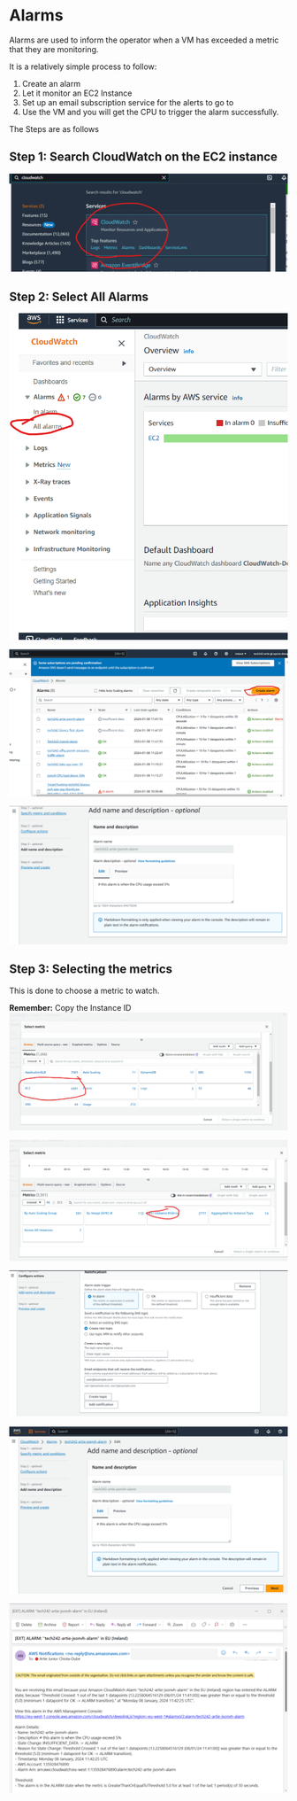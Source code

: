 # Alarms
Alarms are used to inform the operator when a VM has exceeded a metric that they are monitoring.

It is a relatively simple process to follow:
1. Create an alarm 
2. Let it monitor an EC2 Instance 
3. Set up an email subscription service for the alerts to go to
4. Use the VM and you will get the CPU to trigger the alarm successfully.

The Steps are as follows
## Step 1: Search CloudWatch on the EC2 instance

![Alt text](../../../readme-images/Week4Images/Step1.png)

## Step 2: Select All Alarms
![Alt text](../../../readme-images/Week4Images/Step2.png)

![Alt text](../../../readme-images/Week4Images/Step3.png)

![Alt text](<../../../readme-images/Week4Images/Step3 Descripttion.png>)

## Step 3: Selecting the metrics
This is done to choose a metric to watch. 

**Remember:** Copy the Instance ID
![Alt text](../../../readme-images/Week4Images/4.1SelectingMetrics1.png)

![Alt text](../../../readme-images/Week4Images/4.1SelectMetrics.png)

![Alt text](../../../readme-images/Week4Images/4.2.png)

![Alt text](../../../readme-images/Week4Images/4.3.png)

![Alt text](../../../readme-images/Week4Images/FINALRESULT.png)